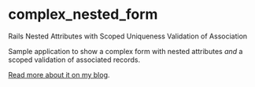 complex_nested_form
===================

Rails Nested Attributes with Scoped Uniqueness Validation of Association

Sample application to show a complex form with nested attributes *and* a scoped validation of associated records.

[Read more about it on my blog](http://blog.spoolz.com/2012/12/21/rails-nested-attributes-with-scoped-uniqueness-validation-of-association/).
